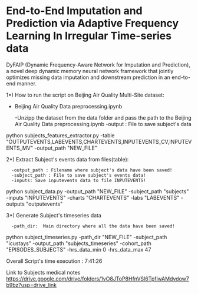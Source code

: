 # End-to-End Imputation and Prediction via Adaptive Frequency Learning In Irregular Time-series data
DyFAIP (Dynamic Frequency-Aware Network for Imputation and Prediction), a novel deep dynamic memory neural network framework that jointly optimizes missing data imputation and downstream prediction in an end-to-end manner.


1*) How to run the script on Beijing Air Quality Multi-Site dataset:

  * Beijing Air Quality Data preprocessing.ipynb

    -Unzipp the dataset from the data folder and pass the path to the Beijing Air Quality Data preprocessing.ipynb
    -output : File to save subject's data

python subjects_features_extractor.py -table "OUTPUTEVENTS,LABEVENTS,CHARTEVENTS,INPUTEVENTS_CV,INPUTEVENTS_MV" -output_path "NEW_FILE"

2*) Extract Subject's events data from files(table):
   
      -output_path : Filename where subject's data have been saved!
      -subject_path : File to save subject's events data!
      -inputs: Save inputevents data to file INPUTEVENTS!
    
python subject_data.py -output_path "NEW_FILE" -subject_path "subjects" -inputs "INPUTEVENTS" -charts "CHARTEVENTS" -labs "LABEVENTS" -outputs "outputevents"

 3*) Generate Subject's timeseries data
 
      -path_dir:  Main directory where all the data have been saved!
    
  python subject_timeseries.py -path_dir "NEW_FILE" -subject_path "icustays" -output_path "subjects_timeseries" -cohort_path "EPISODES_SUBJECTS" -hrs_data_min 0 -hrs_data_max 47

Overall Script's time execution : 7:41:26

Link to Subjects medical notes
https://drive.google.com/drive/folders/1vO8JToP8HfnVSl6TpfiwAMdvdow7b9bz?usp=drive_link
